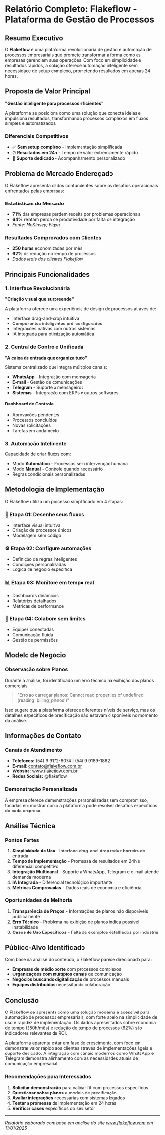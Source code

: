 # Relatório Completo: Flakeflow - Plataforma de Gestão de Processos

## Resumo Executivo

O **Flakeflow** é uma plataforma revolucionária de gestão e automação de processos empresariais que promete transformar a forma como as empresas gerenciam suas operações. Com foco em simplicidade e resultados rápidos, a solução oferece automação inteligente sem necessidade de setup complexo, prometendo resultados em apenas 24 horas.

## Proposta de Valor Principal

**"Gestão inteligente para processos eficientes"**

A plataforma se posiciona como uma solução que conecta ideias e impulsiona resultados, transformando processos complexos em fluxos simples e automatizados.

### Diferenciais Competitivos
- ✅ **Sem setup complexo** - Implementação simplificada
- ⏰ **Resultados em 24h** - Tempo de valor extremamente rápido
- 🤝 **Suporte dedicado** - Acompanhamento personalizado

## Problema de Mercado Endereçado

O Flakeflow apresenta dados contundentes sobre os desafios operacionais enfrentados pelas empresas:

### Estatísticas do Mercado
- **71%** das empresas perdem receita por problemas operacionais
- **64%** relatam perda de produtividade por falta de integração
- *Fonte: McKinsey; Fiqon*

### Resultados Comprovados com Clientes
- **250 horas** economizadas por mês
- **62%** de redução no tempo de processos
- *Dados reais dos clientes Flakeflow*

## Principais Funcionalidades

### 1. Interface Revolucionária
**"Criação visual que surpreende"**

A plataforma oferece uma experiência de design de processos através de:
- Interface drag-and-drop intuitiva
- Componentes inteligentes pré-configurados
- Integrações nativas com outros sistemas
- IA integrada para otimização automática

### 2. Central de Controle Unificada
**"A caixa de entrada que organiza tudo"**

Sistema centralizado que integra múltiplos canais:
- **WhatsApp** - Integração com mensageria
- **E-mail** - Gestão de comunicações
- **Telegram** - Suporte a mensageiros
- **Sistemas** - Integração com ERPs e outros softwares

#### Dashboard de Controle
- Aprovações pendentes
- Processos concluídos
- Novas solicitações
- Tarefas em andamento

### 3. Automação Inteligente
Capacidade de criar fluxos com:
- Modo **Automático** - Processos sem intervenção humana
- Modo **Manual** - Controle quando necessário
- Regras condicionais personalizadas

## Metodologia de Implementação

O Flakeflow utiliza um processo simplificado em 4 etapas:

### 🎯 Etapa 01: Desenhe seus fluxos
- Interface visual intuitiva
- Criação de processos únicos
- Modelagem sem código

### ⚙️ Etapa 02: Configure automações
- Definição de regras inteligentes
- Condições personalizadas
- Lógica de negócio específica

### 📊 Etapa 03: Monitore em tempo real
- Dashboards dinâmicos
- Relatórios detalhados
- Métricas de performance

### 👥 Etapa 04: Colabore sem limites
- Equipes conectadas
- Comunicação fluida
- Gestão de permissões

## Modelo de Negócio

### Observação sobre Planos
Durante a análise, foi identificado um erro técnico na exibição dos planos comerciais:
> "Erro ao carregar planos: Cannot read properties of undefined (reading 'billing_planos')"

Isso sugere que a plataforma oferece diferentes níveis de serviço, mas os detalhes específicos de precificação não estavam disponíveis no momento da análise.

## Informações de Contato

### Canais de Atendimento
- **Telefones:** (54) 9 9172-6074 | (54) 9 9189-1862
- **E-mail:** contato@flakeflow.com.br
- **Website:** www.flakeflow.com.br
- **Redes Sociais:** @flakeflow

### Demonstração Personalizada
A empresa oferece demonstrações personalizadas sem compromisso, focadas em mostrar como a plataforma pode resolver desafios específicos de cada empresa.

## Análise Técnica

### Pontos Fortes
1. **Simplicidade de Uso** - Interface drag-and-drop reduz barreira de entrada
2. **Tempo de Implementação** - Promessa de resultados em 24h é diferencial competitivo
3. **Integração Multicanal** - Suporte a WhatsApp, Telegram e e-mail atende demanda moderna
4. **IA Integrada** - Diferencial tecnológico importante
5. **Métricas Comprovadas** - Dados reais de economia e eficiência

### Oportunidades de Melhoria
1. **Transparência de Preços** - Informações de planos não disponíveis publicamente
2. **Erro Técnico** - Problema na exibição de planos indica possível instabilidade
3. **Casos de Uso Específicos** - Falta de exemplos detalhados por indústria

## Público-Alvo Identificado

Com base na análise do conteúdo, o Flakeflow parece direcionado para:
- **Empresas de médio porte** com processos complexos
- **Organizações com múltiplos canais** de comunicação
- **Negócios buscando digitalização** de processos manuais
- **Equipes distribuídas** necessitando colaboração

## Conclusão

O Flakeflow se apresenta como uma solução moderna e acessível para automação de processos empresariais, com forte apelo na simplicidade de uso e rapidez de implementação. Os dados apresentados sobre economia de tempo (250h/mês) e redução de tempo de processos (62%) são indicadores relevantes de ROI.

A plataforma aparenta estar em fase de crescimento, com foco em demonstrar valor rápido aos clientes através de implementações ágeis e suporte dedicado. A integração com canais modernos como WhatsApp e Telegram demonstra alinhamento com as necessidades atuais de comunicação empresarial.

### Recomendações para Interessados
1. **Solicitar demonstração** para validar fit com processos específicos
2. **Questionar sobre planos** e modelo de precificação
3. **Avaliar integrações** necessárias com sistemas legados
4. **Testar a promessa** de implementação em 24 horas
5. **Verificar cases** específicos do seu setor

---

*Relatório elaborado com base em análise do site www.flakeflow.com em 11/01/2025*